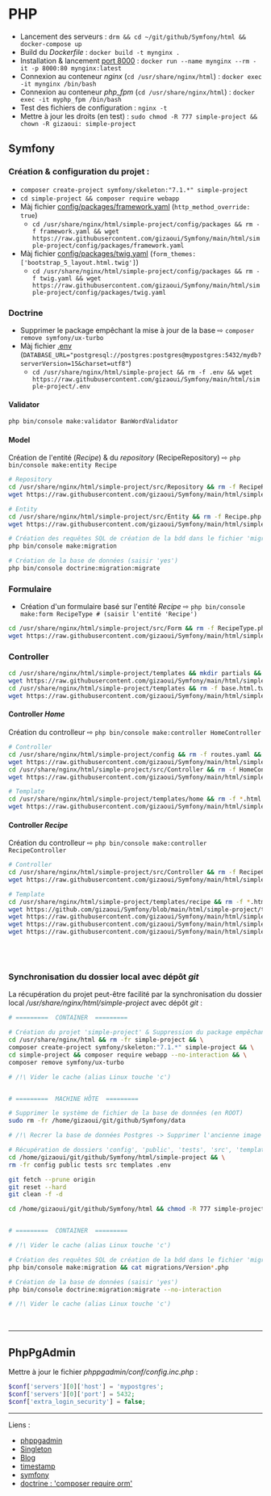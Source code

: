 # PHP

- Lancement des serveurs : `drm && cd ~/git/github/Symfony/html && docker-compose up`
- Build du *Dockerfile* : `docker build -t mynginx .`
- Installation & lancement [port 8000](localhost:8000) : `docker run --name mynginx --rm -it -p 8000:80 mynginx:latest`
- Connexion au conteneur *nginx* (`cd /usr/share/nginx/html`) : `docker exec -it mynginx /bin/bash`
- Connexion au conteneur *php_fpm* (`cd /usr/share/nginx/html`) : `docker exec -it myphp_fpm /bin/bash`
- Test des fichiers de configuration : `nginx -t`
- Mettre à jour les droits (en test) : `sudo chmod -R 777 simple-project && chown -R gizaoui: simple-project`

## Symfony

### Création & configuration du projet :
- `composer create-project symfony/skeleton:"7.1.*" simple-project`
- `cd simple-project && composer require webapp`
- Màj fichier [config/packages/framework.yaml](https://github.com/gizaoui/Symfony/blob/main/html/simple-project/config/packages/framework.yaml) (`http_method_override: true`)
	- `cd /usr/share/nginx/html/simple-project/config/packages && rm -f framework.yaml && wget https://raw.githubusercontent.com/gizaoui/Symfony/main/html/simple-project/config/packages/framework.yaml`
- Màj fichier [config/packages/twig.yaml](https://github.com/gizaoui/Symfony/blob/main/html/simple-project/config/packages/twig.yaml) (`form_themes: ['bootstrap_5_layout.html.twig']`)
	- `cd /usr/share/nginx/html/simple-project/config/packages && rm -f twig.yaml && wget https://raw.githubusercontent.com/gizaoui/Symfony/main/html/simple-project/config/packages/twig.yaml`

### Doctrine

- Supprimer le package empêchant la mise à jour de la base &#8680; `composer remove symfony/ux-turbo`
- Màj fichier [.env](https://github.com/gizaoui/Symfony/blob/main/html/simple-project/.env) (`DATABASE_URL="postgresql://postgres:postgres@mypostgres:5432/mydb?serverVersion=15&charset=utf8"`)
	- `cd /usr/share/nginx/html/simple-project && rm -f .env && wget https://raw.githubusercontent.com/gizaoui/Symfony/main/html/simple-project/.env`

#### Validator

```bash
php bin/console make:validator BanWordValidator
```


#### Model

Création de l'entité (*Recipe*) & du *repository* (RecipeRepository) &#8680; `php bin/console make:entity Recipe`

```bash
# Repository
cd /usr/share/nginx/html/simple-project/src/Repository && rm -f RecipeRepository.php && \
wget https://raw.githubusercontent.com/gizaoui/Symfony/main/html/simple-project/src/Repository/RecipeRepository.php && \

# Entity
cd /usr/share/nginx/html/simple-project/src/Entity && rm -f Recipe.php && \
wget https://raw.githubusercontent.com/gizaoui/Symfony/main/html/simple-project/src/Entity/Recipe.php

# Création des requêtes SQL de création de la bdd dans le fichier 'migrations/Version[Date][Id].php'
php bin/console make:migration

# Création de la base de données (saisir 'yes')
php bin/console doctrine:migration:migrate
```


### Formulaire

- Création d'un formulaire basé sur l'entité *Recipe* &#8680; `php bin/console make:form RecipeType # (saisir l'entité 'Recipe')`

```bash
cd /usr/share/nginx/html/simple-project/src/Form && rm -f RecipeType.php && \
wget https://raw.githubusercontent.com/gizaoui/Symfony/main/html/simple-project/src/Form/RecipeType.php
```

### Controller

```bash
cd /usr/share/nginx/html/simple-project/templates && mkdir partials && cd partials && \
wget https://raw.githubusercontent.com/gizaoui/Symfony/main/html/simple-project/templates/partials/flash.html.twig && \
cd /usr/share/nginx/html/simple-project/templates && rm -f base.html.twig && \
wget https://raw.githubusercontent.com/gizaoui/Symfony/main/html/simple-project/templates/base.html.twig`
```

#### Controller *Home*

Création du controlleur &#8680; `php bin/console make:controller HomeController`

```bash
# Controller
cd /usr/share/nginx/html/simple-project/config && rm -f routes.yaml && \
wget https://raw.githubusercontent.com/gizaoui/Symfony/main/html/simple-project/config/routes.yaml && \
cd /usr/share/nginx/html/simple-project/src/Controller && rm -f HomeController.php && \
wget https://raw.githubusercontent.com/gizaoui/Symfony/main/html/simple-project/src/Controller/HomeController.php

# Template
cd /usr/share/nginx/html/simple-project/templates/home && rm -f *.html.* && \
wget https://raw.githubusercontent.com/gizaoui/Symfony/main/html/simple-project/templates/home/index.html.twig
```

#### Controller *Recipe*

Création du controlleur &#8680; `php bin/console make:controller RecipeController`

```bash
# Controller
cd /usr/share/nginx/html/simple-project/src/Controller && rm -f RecipeController.php && \
wget https://raw.githubusercontent.com/gizaoui/Symfony/main/html/simple-project/src/Controller/RecipeController.php

# Template
cd /usr/share/nginx/html/simple-project/templates/recipe && rm -f *.html.* && \
wget https://github.com/gizaoui/Symfony/blob/main/html/simple-project/templates/recipe/index.html.twig && \
wget https://raw.githubusercontent.com/gizaoui/Symfony/main/html/simple-project/templates/recipe/create.html.twig && \
wget https://raw.githubusercontent.com/gizaoui/Symfony/main/html/simple-project/templates/recipe/edit.html.twig && \
wget https://raw.githubusercontent.com/gizaoui/Symfony/main/html/simple-project/templates/recipe/show.html.twig
```

<br><br>

### Synchronisation du dossier local avec dépôt *git*

La récupération du projet peut-être facilité par la synchronisation du dossier local */usr/share/nginx/html/simple-project* avec dépôt *git* :

```bash
# =========  CONTAINER  =========

# Création du projet 'simple-project' & Suppression du package empêchant la mise à jour de la base
cd /usr/share/nginx/html && rm -fr simple-project && \
composer create-project symfony/skeleton:"7.1.*" simple-project && \
cd simple-project && composer require webapp --no-interaction && \
composer remove symfony/ux-turbo

# /!\ Vider le cache (alias Linux touche 'c')


# =========  MACHINE HÔTE  =========

# Supprimer le système de fichier de la base de données (en ROOT)
sudo rm -fr /home/gizaoui/git/github/Symfony/data

# /!\ Recrer la base de données Postgres -> Supprimer l'ancienne image Docker et redémarrer le 'container'

# Récupération de dossiers 'config', 'public', 'tests', 'src', 'templates' et fichier '.env'
cd /home/gizaoui/git/github/Symfony/html/simple-project && \
rm -fr config public tests src templates .env

git fetch --prune origin
git reset --hard
git clean -f -d

cd /home/gizaoui/git/github/Symfony/html && chmod -R 777 simple-project


# =========  CONTAINER  =========

# /!\ Vider le cache (alias Linux touche 'c')

# Création des requêtes SQL de création de la bdd dans le fichier 'migrations/Version[Date][Id].php'
php bin/console make:migration && cat migrations/Version*.php

# Création de la base de données (saisir 'yes')
php bin/console doctrine:migration:migrate --no-interaction

# /!\ Vider le cache (alias Linux touche 'c')
```

<br><hr>

## PhpPgAdmin

Mettre à jour le fichier *phppgadmin/conf/config.inc.php* :

```php
$conf['servers'][0]['host'] = 'mypostgres';
$conf['servers'][0]['port'] = 5432;
$conf['extra_login_security'] = false;
```

---

Liens :

- [phppgadmin](http://localhost:8000/phppgadmin/)
- [Singleton](http://localhost:8000/Pattern/Singleton/index.php)
- [Blog](http://localhost:8000/Blog/public/index.php)
- [timestamp](https://www.commandprompt.com/education/how-to-insert-a-timestamp-into-a-postgresql-table/)
- [symfony](https://dev.to/eelcoverbrugge/starting-a-new-symfony-project-on-linux-2amh)
- [doctrine : 'composer require orm'](https://zestedesavoir.com/tutoriels/1713/doctrine-2-a-lassaut-de-lorm-phare-de-php/les-bases-de-doctrine-2/sauvegarder-des-entites-grace-a-doctrine/)

